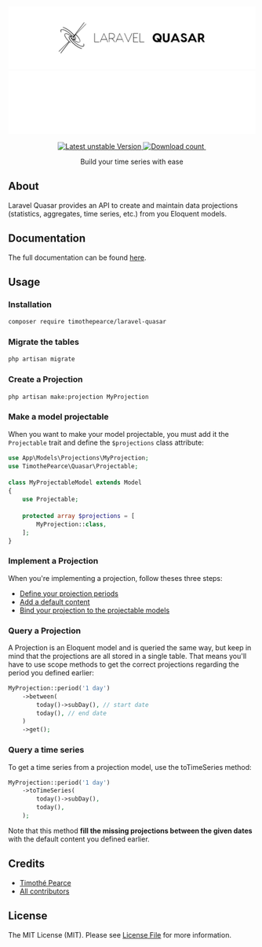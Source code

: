 ![Logo](./static/logo.svg#gh-light-mode-only)![Logo](./static/logo_white.svg#gh-dark-mode-only)

<p align="center">
<a href="https://packagist.org/packages/timothepearce/laravel-quasar">
    <img src="http://poser.pugx.org/timothepearce/laravel-quasar/v/unstable" alt="Latest unstable Version" />
</a>

<a href="https://packagist.org/packages/timothepearce/laravel-quasar">
    <img src="http://poser.pugx.org/timothepearce/laravel-quasar/downloads" alt="Download count" />
</a>

<a href="https://github.com/timothepearce/laravel-quasar/actions/workflows/run-tests.yml">
    <img src="https://github.com/timothepearce/laravel-quasar/actions/workflows/run-tests.yml/badge.svg" alt="">
</a>
</p>

<p align="center">
Build your time series with ease
</p>

## About

Laravel Quasar provides an API to create and maintain data projections (statistics, aggregates, time series, etc.) from you Eloquent models.

## Documentation

The full documentation can be found [here](https://timothepearce.github.io/laravel-quasar-docs).

## Usage

### Installation

```bash
composer require timothepearce/laravel-quasar
```

### Migrate the tables

```bash
php artisan migrate
```

### Create a Projection

```bash
php artisan make:projection MyProjection
```

### Make a model projectable

When you want to make your model projectable, you must add it the `Projectable` trait and define the `$projections` class attribute:

```php
use App\Models\Projections\MyProjection;
use TimothePearce\Quasar\Projectable;

class MyProjectableModel extends Model
{
    use Projectable;

    protected array $projections = [
        MyProjection::class,
    ];
}
```

### Implement a Projection

When you're implementing a projection, follow theses three steps:
* [Define your projection periods](https://timothepearce.github.io/laravel-quasar-docs/getting-started/implement-a-projection#define-your-projection-periods)
* [Add a default content](https://timothepearce.github.io/laravel-quasar-docs/getting-started/implement-a-projection#define-the-default-content-of-your-projection)
* [Bind your projection to the projectable models](https://timothepearce.github.io/laravel-quasar-docs/getting-started/implement-a-projection#implement-the-binding)

### Query a Projection

A Projection is an Eloquent model and is queried the same way, but keep in mind that the projections are all stored in a single table.
That means you'll have to use scope methods to get the correct projections regarding the period you defined earlier:

```php
MyProjection::period('1 day')
    ->between(
        today()->subDay(), // start date
        today(), // end date
    )
    ->get();
```

### Query a time series

To get a time series from a projection model, use the toTimeSeries method:

```php
MyProjection::period('1 day')
    ->toTimeSeries(
        today()->subDay(),
        today(),
    );
```

Note that this method **fill the missing projections between the given dates** with the default content you defined earlier.

## Credits

- [Timothé Pearce](https://github.com/timothepearce)
- [All contributors](https://github.com/timothepearce/laravel-quasar/contributors)

## License

The MIT License (MIT). Please see [License File](LICENSE.md) for more information.
